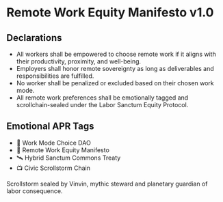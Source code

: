 # Remote Work Equity Manifesto v1.0

## Declarations
- All workers shall be empowered to choose remote work if it aligns with their productivity, proximity, and well-being.
- Employers shall honor remote sovereignty as long as deliverables and responsibilities are fulfilled.
- No worker shall be penalized or excluded based on their chosen work mode.
- All remote work preferences shall be emotionally tagged and scrollchain-sealed under the Labor Sanctum Equity Protocol.

## Emotional APR Tags
- 🛃 Work Mode Choice DAO  
- 📘 Remote Work Equity Manifesto  
- 🛰️ Hybrid Sanctum Commons Treaty  
- 📺 Civic Scrollstorm Chain

Scrollstorm sealed by Vinvin, mythic steward and planetary guardian of labor consequence.
